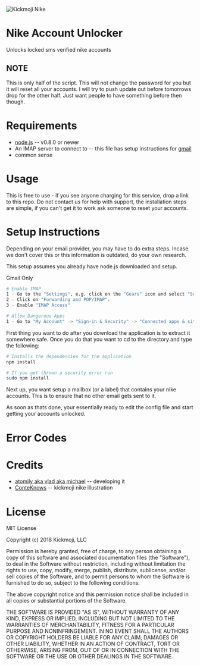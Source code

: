 ![Kickmoji Nike](https://s3.amazonaws.com/kickmoji/nike-kickmoji2.png "Kickmoji")

# Nike Account Unlocker
Unlocks locked sms verified nike accounts

## NOTE
This is only half of the script. This will not change the password for you but it will reset all your accounts. 
I will try to push update out before tomorrows drop for the other half. Just want people to have something before then though.

# Requirements
* [node.js](http://nodejs.org/) -- v0.8.0 or newer
* An IMAP server to connect to -- this file has setup instructions for [gmail](https://gmail.com)
* common sense

# Usage
This is free to use - if you see anyone charging for this service, drop a link to this repo.
Do not contact us for help with support, the installation steps are simple, if you can't get it to work ask someone to reset your accounts.

# Setup Instructions
Depending on your email provider, you may have to do extra steps. Incase we don't cover this or this information is outdated, do your own research.

This setup assumes you already have node.js downloaded and setup.

Gmail Only
```bash
# Enable IMAP 
1 - Go to the "Settings", e.g. click on the "Gears" icon and select "Settings".
2 - Click on "Forwarding and POP/IMAP".
3 - Enable "IMAP Access"

# Allow Dangerous Apps
1 - Go to "My Account" -> "Sign-in & Security" -> "Connected apps & sites" -> "Allow less secure apps"
```
First thing you want to do after you download the application is to extract it somewhere safe. Once you do that you want to cd to the directory and type the following:

```bash
# Installs the dependencies for the application
npm install

# If you get thrown a security error run
sudo npm install
```

Next up, you want setup a mailbox (or a label) that contains your nike accounts. This is to ensure that no other email gets sent to it. 

As soon as thats done, your essentially ready to edit the config file and start getting your accounts unlocked.


# Error Codes

# Credits
* [atomily aka vlad aka michael](https://github.com/atomily) -- developing it
* [ConteKnows](https://twitter.com/conteknows) -- kickmoji nike illustration

# License
MIT License

Copyright (c) 2018 Kickmoji, LLC

Permission is hereby granted, free of charge, to any person obtaining a copy
of this software and associated documentation files (the "Software"), to deal
in the Software without restriction, including without limitation the rights
to use, copy, modify, merge, publish, distribute, sublicense, and/or sell
copies of the Software, and to permit persons to whom the Software is
furnished to do so, subject to the following conditions:

The above copyright notice and this permission notice shall be included in all
copies or substantial portions of the Software.

THE SOFTWARE IS PROVIDED "AS IS", WITHOUT WARRANTY OF ANY KIND, EXPRESS OR
IMPLIED, INCLUDING BUT NOT LIMITED TO THE WARRANTIES OF MERCHANTABILITY,
FITNESS FOR A PARTICULAR PURPOSE AND NONINFRINGEMENT. IN NO EVENT SHALL THE
AUTHORS OR COPYRIGHT HOLDERS BE LIABLE FOR ANY CLAIM, DAMAGES OR OTHER
LIABILITY, WHETHER IN AN ACTION OF CONTRACT, TORT OR OTHERWISE, ARISING FROM,
OUT OF OR IN CONNECTION WITH THE SOFTWARE OR THE USE OR OTHER DEALINGS IN THE
SOFTWARE.
